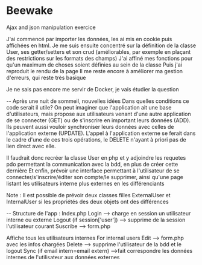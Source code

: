 # Beewake
Ajax and json manipulation exercice

J'ai commencé par importer les données, les ai mis en cookie puis affichées en html.
Je me suis ensuite concentré sur la définition de la classe User, ses getter/setters et son crud (améliorables, par exemple en plaçant des restrictions sur les formats des champs)
J'ai affiné mes fonctions pour qu'un maximum de choses soient définies au sein de la classe
Puis j'ai reproduit le rendu de la page
Il me reste encore à améliorer ma gestion d'erreurs, qui reste très basique

Je ne sais pas encore me servir de Docker, je vais étudier la question


--
Après une nuit de sommeil, nouvelles idées
Dans quelles conditions ce code serait il utile?
On peut imaginer que l'application ait une base d'utilisateurs, mais propose aux utilisateurs venant d'une autre application de se connecter (GET) ou de s'inscrire en important leurs données (ADD). Ils peuvent aussi vouloir synchroniser leurs données avec celles de l'application externe (UPDATE). 
L'appel à l'application externe se ferait dans le cadre d'une de ces trois opérations, le DELETE n'ayant à priori pas de lien direct avec elle.

Il faudrait donc recréer la classe User en php et y adjoindre les requetes pdo permettant la communication avec la bdd, en plus de créer cette dernière
Et enfin, prévoir une interface permettant à l'utilisateur de se connecter/s'inscrire/éditer son compte/le supprimer, ainsi qu'une page listant les utilisateurs interne plus externes en les différenciants

Note : Il est possible de prévoir deux classes filles ExternalUser et InternalUser si les propriétés des deux objets ont des différences

--
Structure de l'app : 
Index.php
Login --> charge en session un utilisateur interne ou externe
Logout (if session['user']) --> supprime de la session l'utilisateur courant
Suscribe --> form.php

Affiche tous les utilisateurs internes
For internal users
Edit --> form.php avec les infos chargées
Delete --> supprime l'utilisateur de la bdd et le logout
Sync (if email intern=email extern) -->fait correspondre les données internes de l'utilisateur aux données externes

Affiche tous les utilisateurs externes qui ne sont pas aussi internes

Form.php
Si en mode édition, permet d'updater le profil session et bdd
Si en mode inscription, permet d'ajouter un utilisateur en base
En mode inscription, permet de charger un profil externe si l'email correspond
Bouton retour à l'accueil --> index.php



